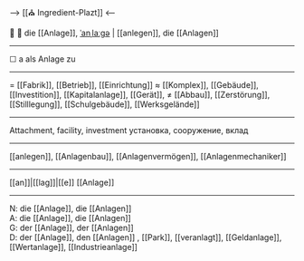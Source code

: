 --> [[⛪ Ingredient-Plazt]] <--

🏢 🔴 die [[Anlage]], [ˈanˌlaːɡə](https://youglish.com/pronounce/Anlage/german) | [[anlegen]],
die [[Anlagen]]

---
☐ a als Anlage zu  


---
= [[Fabrik]], [[Betrieb]], [[Einrichtung]]
≈ [[Komplex]], [[Gebäude]], [[Investition]], [[Kapitalanlage]],  [[Gerät]], 
≠ [[Abbau]], [[Zerstörung]], [[Stilllegung]], [[Schulgebäude]], [[Werksgelände]]

---
Attachment, facility, investment
установка, сооружение, вклад

---
[[anlegen]], [[Anlagenbau]], [[Anlagenvermögen]], [[Anlagenmechaniker]]

---
[[an]]|[[lag]]|[[e]]
[[Anlage]]


---
N: die [[Anlage]], die [[Anlagen]]  
A: die [[Anlage]], die [[Anlagen]]  
G: der [[Anlage]], der [[Anlagen]]  
D: der [[Anlage]], den [[Anlagen]]
, [[Park]], [[veranlagt]], [[Geldanlage]], [[Wertanlage]], [[Industrieanlage]]